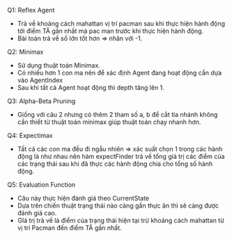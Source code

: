 Q1: Reflex Agent
  - Trả về khoảng cách mahattan vị trí pacman sau khi thực hiện hành động tới điểm TĂ gần nhất mà pac man trước khi thực hiện hành động.
  - Bài toán trả về số lớn tốt hơn => nhân với -1.

Q2: Minimax
  - Sử dụng thuật toán Minimax.
  - Có nhiều hơn 1 con ma nên để xác định Agent đang hoạt động cần dựa vào AgentIndex
  - Sau khi tất cả Agent hoạt động thì depth tăng lên 1.

Q3: Alpha-Beta Pruning
  - Giống với câu 2 nhưng có thêm 2 tham số a, b để cắt tỉa nhánh không cần thiết từ thuật toán minimax giúp thuật toán chạy nhanh hơn.

Q4: Expectimax
  - Tất cả các con ma đều đi ngẫu nhiên => xác suất chọn 1 trong các hành động là như nhau nên hàm expectFinder trả về tổng giá trị các điểm của các trạng thái sau khi đã thực các hành động chia cho tổng số hành động.

Q5: Evaluation Function
  - Câu này thực hiện đánh giá theo CurrentState
  - Dựa trên chiến thuật trạng thái nào càng gần thực ăn thì sẽ càng được đánh giá cao.
  - GIá trị trả về là điểm của trạng thái hiện tại trừ khoảng cách mahattan từ vị trí Pacman đến điểm TĂ gần nhất.
